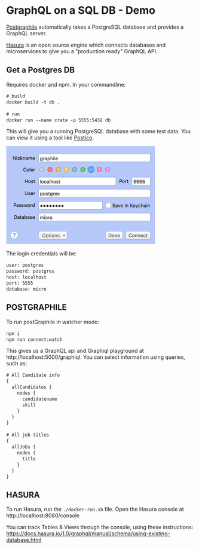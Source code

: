 # GraphQL on a SQL DB - Demo

[Postgraphile](https://www.graphile.org/postgraphile/quick-start-guide/) automatically takes a PostgreSQL database and provides a GraphQL server. 

[Hasura](https://hasura.io/) is an open source engine which connects databases and microservices to give you a "production ready" GraphQL API. 

## Get a Postgres DB

Requires docker and npm. In your commandline:

```
# build 
docker build -t db . 

# run
docker run --name crate -p 5555:5432 db
```

This will give you a running PostgreSQL database with some test data. You can view it using a tool like [Postico](https://eggerapps.at/postico/). 

![image of postico](postico.png)


The login credentials will be: 

```
user: postgres
password: postgres
host: localhost
port: 5555
database: micro
```

## POSTGRAPHILE

To run postGraphile in watcher mode:

```
npm i 
npm run connect:watch 
```

This gives us a GraphQL api and Graphiql playground at http://localhost:5000/graphiql. You can select information using queries, such as:

```
# All Candidate info
{
  allCandidates {
    nodes {
      candidatename
      skill
    }
  }
}

# All job titles
{
  allJobs {
    nodes {
      title
    }
  }
}
```

## HASURA

To run Hasura, run the `./docker-run.sh` file. Open the Hasura console at http://localhost:8080/console

You can track Tables & Views through the console, using these instructions: https://docs.hasura.io/1.0/graphql/manual/schema/using-existing-database.html

